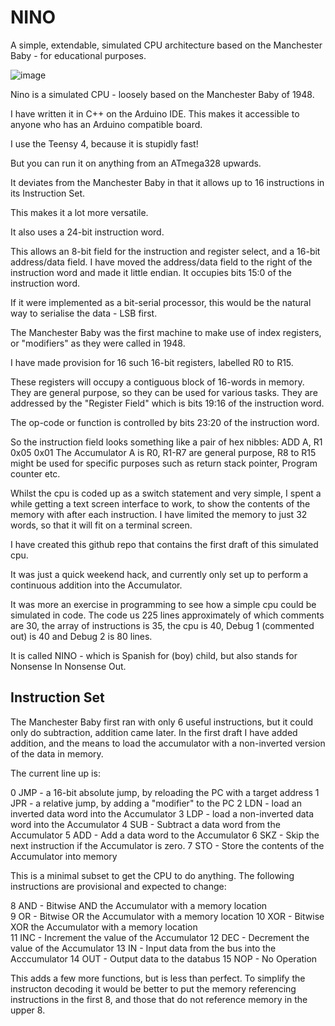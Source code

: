 # NINO
A simple, extendable, simulated CPU architecture based on the Manchester Baby - for educational purposes.

![image](https://github.com/user-attachments/assets/d1b11eae-a15b-48b8-b2c7-5d4763270421)

Nino  is a simulated CPU - loosely based on the Manchester Baby of 1948.

I have written it in C++ on the Arduino IDE. This makes it accessible to anyone who has an Arduino compatible board.


I use the Teensy 4, because it is stupidly fast! 

But you can run it on anything from an ATmega328 upwards.


It deviates from the Manchester Baby in that it allows up to 16 instructions in its Instruction Set.

 This makes it a lot more versatile.

It also uses a 24-bit instruction word.  

This allows an 8-bit field for the instruction and register select, and a 16-bit address/data field.
I have moved the address/data field to the right of the instruction word and made it little endian.  It occupies bits 15:0 of the instruction word.

If it were implemented as a bit-serial processor, this would be the natural way to serialise the data - LSB first.

The Manchester Baby was the first machine to make use of index registers, or "modifiers" as they were called in 1948.

I have made provision for 16 such 16-bit registers, labelled R0 to R15.

These registers will occupy a contiguous block of 16-words in memory. They are general purpose, so they can be used for various tasks. They are addressed by the "Register Field" which is bits 19:16 of the instruction word.

The op-code or function is controlled by bits 23:20 of the instruction word.


So the instruction field looks something like a pair of hex nibbles:
ADD A, R1
0x05 0x01
The Accumulator A  is R0,  R1-R7 are general purpose, R8 to R15 might be used for specific purposes such as return stack pointer, Program counter etc.


Whilst the cpu is coded up as a switch statement and very simple, I spent a while getting a text screen interface to work, to show the contents of the memory with after each instruction.
I have limited the memory to just 32 words, so that it will fit on a terminal screen.


I have created this github repo that contains the first draft of this simulated cpu.

It was just a quick weekend hack, and currently only set up to perform a continuous addition into the Accumulator.

It was more an exercise in programming to see how a simple cpu could be simulated in code.
The code us 225 lines approximately of which comments are 30, the array of instructions is 35, the cpu is 40, Debug 1 (commented out) is 40 and Debug 2 is 80 lines.


It is called NINO - which is Spanish for (boy) child, but also stands for Nonsense In Nonsense Out.

## Instruction Set

The Manchester Baby first ran with only 6 useful instructions, but it could only do subtraction, addition came later. In the first draft I have added addition, and the means to load the accumulator with a non-inverted version of the data in memory.

The current line up is:

0    JMP    - a 16-bit absolute jump, by reloading the PC with a target address
1    JPR    - a relative jump, by adding a "modifier" to the PC
2    LDN    - load an inverted data word into the Accumulator
3    LDP    - load a non-inverted data word into the Accumulator
4    SUB    - Subtract a data word from the Accumulator
5    ADD    - Add a data word to the Accumulator 
6    SKZ    - Skip the next instruction if the Accumulator is zero.
7    STO    - Store the contents of the Accumulator into memory

This is a minimal subset to get the CPU to do anything. The following instructions are provisional and expected to change:

8    AND    - Bitwise AND the Accumulator with a memory location  
9    OR     - Bitwise OR the Accumulator with a memory location 
10   XOR    - Bitwise XOR the Accumulator with a memory location  
11   INC    - Increment the value of the Accumulator
12   DEC    - Decrement the value of the Accumulator
13   IN     - Input data from the bus into the Acccumulator
14   OUT    - Output data to the databus
15   NOP    - No Operation

This adds a few more functions, but is less than perfect. To simplify the instructon decoding it would be better to put the memory referencing instructions in the first 8, and those that do not reference memory in the upper 8.



